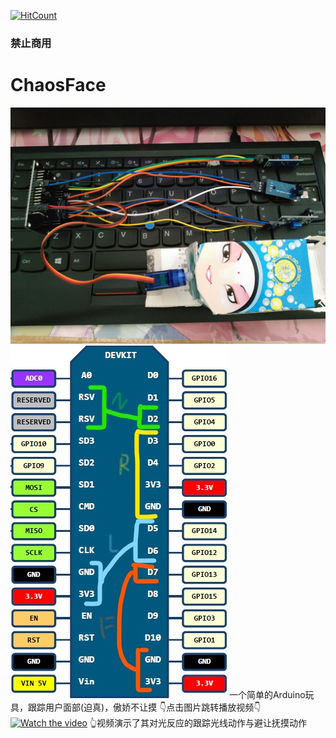 [![HitCount](http://hits.dwyl.io/Giftia/ChaosFace.svg)](http://hits.dwyl.io/Giftia/ChaosFace)
### 禁止商用
# ChaosFace
![硬件接线示意图](https://github.com/Giftia/ChaosFace/blob/master/-63a0d9fad98f9b75.jpg)
![接线图](https://github.com/Giftia/ChaosFace/blob/master/pic.jpg)
一个简单的Arduino玩具，跟踪用户面部(迫真)，傲娇不让摸
👇点击图片跳转播放视频👇
[![Watch the video](https://i2.hdslb.com/bfs/archive/e9859cc01c74fbf63d234811882d7e96a9ffd6a1.jpg)](https://www.bilibili.com/video/av55917745/)
👆视频演示了其对光反应的跟踪光线动作与避让抚摸动作
